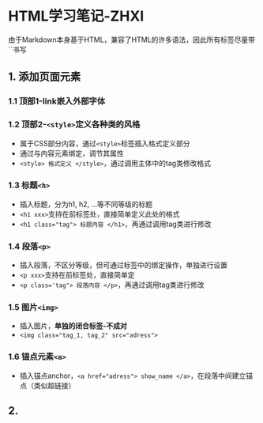 # HTML学习笔记-ZHXI

由于Markdown本身基于HTML，兼容了HTML的许多语法，因此所有标签尽量带``书写

## 1. 添加页面元素

### 1.1 顶部1-link嵌入外部字体


### 1.2 顶部2-`<style>`定义各种类的风格

- 属于CSS部分内容，通过`<style>`标签插入格式定义部分
- 通过与内容元素绑定，调节其属性
- `<style> 格式定义 </style>`，通过调用主体中的tag类修改格式


### 1.3 标题`<h>`

- 插入标题，分为h1, h2, ...等不同等级的标题
- `<h1 xxx>`支持在前标签处，直接简单定义此处的格式
- `<h1 class="tag"> 标题内容 </h1>`，再通过调用tag类进行修改


### 1.4 段落`<p>`

- 插入段落，不区分等级，但可通过标签中的绑定操作，单独进行设置
- `<p xxx>`支持在前标签处，直接简单定
- `<p class='tag"> 段落内容 </p>`，再通过调用tag类进行修改


### 1.5 图片`<img>`

- 插入图片，**单独的闭合标签-不成对**
- `<img class="tag_1, tag_2" src="adress">`


### 1.6 锚点元素`<a>`
- 插入锚点anchor，`<a href="adress"> show_name </a>`，在段落中间建立锚点（类似超链接）


## 2. 
